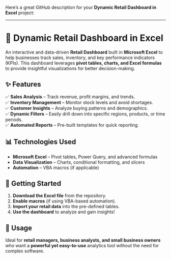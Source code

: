 Here’s a great GitHub description for your **Dynamic Retail Dashboard in Excel** project:  

---

# 🛒 Dynamic Retail Dashboard in Excel  

An interactive and data-driven **Retail Dashboard** built in **Microsoft Excel** to help businesses track sales, inventory, and key performance indicators (KPIs). This dashboard leverages **pivot tables, charts, and Excel formulas** to provide insightful visualizations for better decision-making.  

## ✨ Features  
✅ **Sales Analysis** – Track revenue, profit margins, and trends.  
✅ **Inventory Management** – Monitor stock levels and avoid shortages.  
✅ **Customer Insights** – Analyze buying patterns and demographics.  
✅ **Dynamic Filters** – Easily drill down into specific regions, products, or time periods.  
✅ **Automated Reports** – Pre-built templates for quick reporting.  

## 📊 Technologies Used  
- **Microsoft Excel** – Pivot tables, Power Query, and advanced formulas  
- **Data Visualization** – Charts, conditional formatting, and slicers  
- **Automation** – VBA macros (if applicable)  

## 🚀 Getting Started  
1. **Download the Excel file** from the repository.  
2. **Enable macros** (if using VBA-based automation).  
3. **Import your retail data** into the pre-defined tables.  
4. **Use the dashboard** to analyze and gain insights!  

## 📌 Usage  
Ideal for **retail managers, business analysts, and small business owners** who want a **powerful yet easy-to-use** analytics tool without the need for complex software.  

